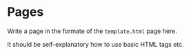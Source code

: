 Pages
=====

Write a page in the formate of the `template.html` page here.

It should be self-explanatory how to use basic HTML tags etc.